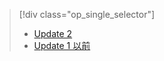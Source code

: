 > [!div class="op_single_selector"]
> * [Update 2](../articles/storsimple/storsimple-manage-backup-policies-u2.md)
> * [Update 1 以前 ](../articles/storsimple/storsimple-manage-backup-policies.md)
> 
> 



<!--HONumber=Nov16_HO3-->


